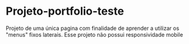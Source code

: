 # Projeto-portfolio-teste
Projeto de uma única pagina com finalidade de aprender a utilizar os "menus"  fixos laterais. Esse projeto não possui responsividade mobile
